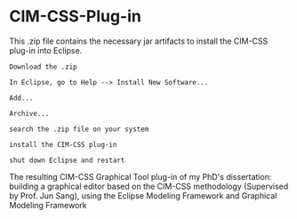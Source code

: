 # CIM-CSS-Plug-in


This .zip file contains the necessary jar artifacts to install the CIM-CSS plug-in into Eclipse.

    Download the .zip

    In Eclipse, go to Help --> Install New Software...

    Add...

    Archive...

    search the .zip file on your system

    install the CIM-CSS plug-in

    shut down Eclipse and restart


The resulting CIM-CSS Graphical Tool plug-in of my PhD's dissertation: building a graphical editor based on the CIM-CSS methodology (Supervised by Prof. Jun Sang), using the Eclipse Modeling Framework and Graphical Modeling Framework
